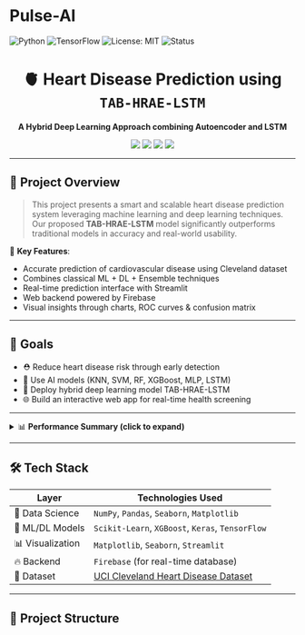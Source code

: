 # Pulse-AI
![Python](https://img.shields.io/badge/Python-3.10-blue)
![TensorFlow](https://img.shields.io/badge/TensorFlow-2.x-orange)
![License: MIT](https://img.shields.io/badge/License-MIT-yellow.svg)
![Status](https://img.shields.io/badge/Status-In%20Progress-lightgrey)
<h1 align="center">🫀 Heart Disease Prediction using <br> <code>TAB-HRAE-LSTM</code></h1>

<p align="center">
  <b>A Hybrid Deep Learning Approach combining Autoencoder and LSTM</b>  
</p>

<p align="center">
  <img src="https://img.shields.io/badge/Python-3.10-blue?style=flat-square&logo=python" />
  <img src="https://img.shields.io/badge/TensorFlow-2.x-orange?style=flat-square&logo=tensorflow" />
  <img src="https://img.shields.io/badge/Streamlit-%E2%9A%A1-red?style=flat-square&logo=streamlit" />
  <img src="https://img.shields.io/badge/Firebase-Backend-yellow?style=flat-square&logo=firebase" />
</p>

---

## 🚀 Project Overview

> This project presents a smart and scalable heart disease prediction system leveraging machine learning and deep learning techniques. Our proposed **TAB-HRAE-LSTM** model significantly outperforms traditional models in accuracy and real-world usability.

📌 **Key Features**:
- Accurate prediction of cardiovascular disease using Cleveland dataset
- Combines classical ML + DL + Ensemble techniques
- Real-time prediction interface with Streamlit
- Web backend powered by Firebase
- Visual insights through charts, ROC curves & confusion matrix

---

## 🎯 Goals

- ⛑ Reduce heart disease risk through early detection  
- 🤖 Use AI models (KNN, SVM, RF, XGBoost, MLP, LSTM)  
- 🧠 Deploy hybrid deep learning model TAB-HRAE-LSTM  
- 🌐 Build an interactive web app for real-time health screening

---

<details>
<summary>📊 <strong>Performance Summary (click to expand)</strong></summary>

| Model              | Accuracy | Precision | Recall | F1-Score |
|--------------------|----------|-----------|--------|----------|
| KNN                | 93.33%   | 91.67%    | 91.67% | 91.67%   |
| Logistic Regression| 91.67%   | 95.24%    | 83.33% | 88.89%   |
| Random Forest      | 86.67%   | 86.36%    | 79.17% | 82.61%   |
| XGBoost            | 83.33%   | 76.92%    | 83.33% | 80.00%   |
| MLP                | 93.33%   | 95.45%    | 87.50% | 91.30%   |
| **TAB-HRAE-LSTM**  | ✅ **95.00%** | ⭐ **95.65%** | 💡 **87.50%** | 🔥 **93.33%** |
</details>

---

## 🛠 Tech Stack

| Layer | Technologies Used |
|-------|-------------------|
| 🔬 Data Science | `NumPy`, `Pandas`, `Seaborn`, `Matplotlib` |
| 🧠 ML/DL Models | `Scikit-Learn`, `XGBoost`, `Keras`, `TensorFlow` |
| 📊 Visualization | `Matplotlib`, `Seaborn`, `Streamlit` |
| 🔥 Backend | `Firebase` (for real-time database) |
| 🧪 Dataset | [UCI Cleveland Heart Disease Dataset](https://archive.ics.uci.edu/ml/datasets/heart+Disease) |

---

## 🧱 Project Structure


